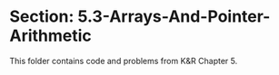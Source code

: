# Section: 5.3-Arrays-And-Pointer-Arithmetic
This folder contains code and problems from K&R Chapter 5.
